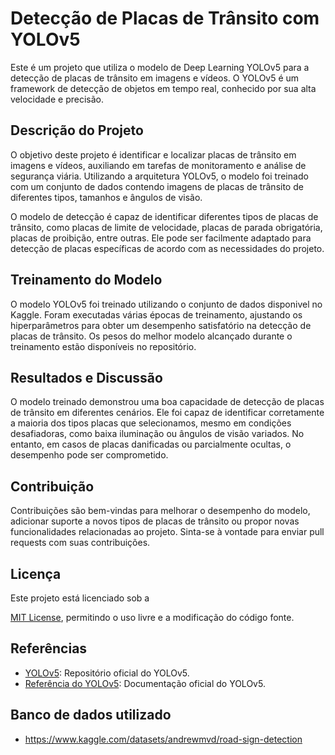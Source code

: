 # Detecção de Placas de Trânsito com YOLOv5

Este é um projeto que utiliza o modelo de Deep Learning YOLOv5 para a detecção de placas de trânsito em imagens e vídeos. O YOLOv5 é um framework de detecção de objetos em tempo real, conhecido por sua alta velocidade e precisão.

## Descrição do Projeto

O objetivo deste projeto é identificar e localizar placas de trânsito em imagens e vídeos, auxiliando em tarefas de monitoramento e análise de segurança viária. Utilizando a arquitetura YOLOv5, o modelo foi treinado com um conjunto de dados contendo imagens de placas de trânsito de diferentes tipos, tamanhos e ângulos de visão.

O modelo de detecção é capaz de identificar diferentes tipos de placas de trânsito, como placas de limite de velocidade, placas de parada obrigatória, placas de proibição, entre outras. Ele pode ser facilmente adaptado para detecção de placas específicas de acordo com as necessidades do projeto.


## Treinamento do Modelo

O modelo YOLOv5 foi treinado utilizando o conjunto de dados disponivel no Kaggle. Foram executadas várias épocas de treinamento, ajustando os hiperparâmetros para obter um desempenho satisfatório na detecção de placas de trânsito. Os pesos do melhor modelo alcançado durante o treinamento estão disponíveis no repositório.

## Resultados e Discussão

O modelo treinado demonstrou uma boa capacidade de detecção de placas de trânsito em diferentes cenários. Ele foi capaz de identificar corretamente a maioria dos tipos placas que selecionamos, mesmo em condições desafiadoras, como baixa iluminação ou ângulos de visão variados. No entanto, em casos de placas danificadas ou parcialmente ocultas, o desempenho pode ser comprometido.

## Contribuição

Contribuições são bem-vindas para melhorar o desempenho do modelo, adicionar suporte a novos tipos de placas de trânsito ou propor novas funcionalidades relacionadas ao projeto. Sinta-se à vontade para enviar pull requests com suas contribuições.

## Licença

Este projeto está licenciado sob a

 [MIT License](LICENSE), permitindo o uso livre e a modificação do código fonte.

## Referências

- [YOLOv5](https://github.com/ultralytics/yolov5): Repositório oficial do YOLOv5.
- [Referência do YOLOv5](https://docs.ultralytics.com/yolov5/): Documentação oficial do YOLOv5.


## Banco de dados utilizado

- https://www.kaggle.com/datasets/andrewmvd/road-sign-detection
